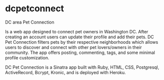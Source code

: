 dcpetconnect
============

DC area Pet Connection

Is a web app designed to connect pet owners in Washington DC. After creating an account users can update their profile and add their pets. DC Pet Connection filters pets by their respective neighborhoods which allows users to discover and connect with other pet lovers/owners in their community. The app offers posting, commenting, tags, and some minimal profile customization. 

DC Pet Connection is a Sinatra app built with Ruby, HTML, CSS, Postgresql, ActiveRecord, Bcrypt, Kronic, and is deployed with Heroku.




